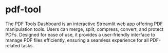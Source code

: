 # pdf-tool
The PDF Tools Dashboard is an interactive Streamlit web app offering PDF manipulation tools. Users can merge, split, compress, convert, and protect PDFs. Designed for ease of use, it provides a user-friendly interface to manage PDF files efficiently, ensuring a seamless experience for all PDF-related tasks.
